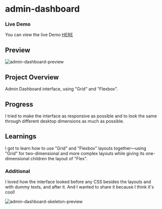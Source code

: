 # admin-dashboard

### Live Demo
You can view the live Demo [HERE](https://bchowy.github.io/admin-dashboard/)

## Preview
![admin-dashboard-preview](https://github.com/BChowy/admin-dashboard/assets/75831792/620f5262-6a5d-4339-8fea-8789ede7997d)

## Project Overview

Admin Dashboard interface, using "Grid" and "Flexbox".

## Progress

I tried to make the interface as responsive as possible and to look the same through different desktop dimensions as much as possible.

## Learnings

I got to learn how to use "Grid" and "Flexbox" layouts together—using "Grid" for two-dimensional and more complex layouts while giving its one-dimensional children the layout of "Flex".

### Additional

I loved how the interface looked before any CSS besides the layouts and with dummy texts, and after it. And I wanted to share it because I think it's cool!

![admin-dashboard-skeleton-preview](https://github.com/BChowy/admin-dashboard/assets/75831792/b0b23dc9-8ddc-49c4-848a-27801ab29054)
